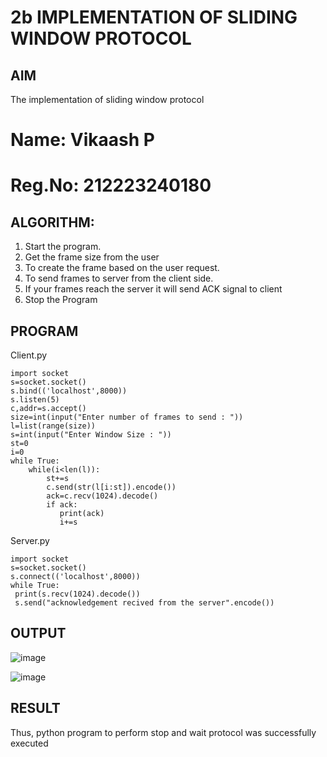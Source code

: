 # 2b IMPLEMENTATION OF SLIDING WINDOW PROTOCOL
## AIM
The implementation of sliding window protocol
# Name: Vikaash P
# Reg.No: 212223240180
## ALGORITHM:
1. Start the program.
2. Get the frame size from the user
3. To create the frame based on the user request.
4. To send frames to server from the client side.
5. If your frames reach the server it will send ACK signal to client
6. Stop the Program
## PROGRAM
Client.py
```
import socket
s=socket.socket()
s.bind(('localhost',8000))
s.listen(5)
c,addr=s.accept()
size=int(input("Enter number of frames to send : "))
l=list(range(size))
s=int(input("Enter Window Size : "))
st=0
i=0
while True:
    while(i<len(l)):
        st+=s
        c.send(str(l[i:st]).encode())
        ack=c.recv(1024).decode()
        if ack:
           print(ack)
           i+=s
```
Server.py
```
import socket
s=socket.socket()
s.connect(('localhost',8000))
while True: 
 print(s.recv(1024).decode())
 s.send("acknowledgement recived from the server".encode())
```
## OUTPUT
![image](https://github.com/user-attachments/assets/5567bce4-c39f-4249-92f0-182f64884f10)

![image](https://github.com/user-attachments/assets/95ecdbfe-f00a-4b0e-b79b-8d397af49d73)


## RESULT
Thus, python program to perform stop and wait protocol was successfully executed
